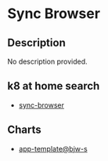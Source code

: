 # Sync Browser

## Description

No description provided.

## k8 at home search

- [sync-browser](https://nanne.dev/k8s-at-home-search/#/sync-browser)

## Charts

- [app-template@bjw-s](https://bjw-s.github.io/helm-charts/)
